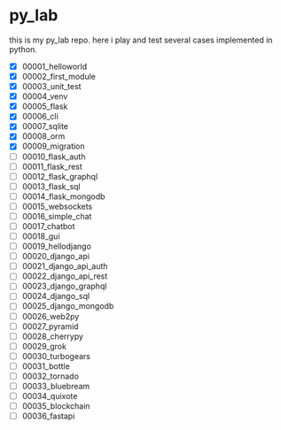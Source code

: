 # py_lab

this is my py_lab repo.
here i play and test several cases implemented in python.

- [x] 00001_helloworld
- [x] 00002_first_module
- [x] 00003_unit_test
- [x] 00004_venv
- [x] 00005_flask
- [x] 00006_cli
- [x] 00007_sqlite
- [x] 00008_orm
- [x] 00009_migration
- [ ] 00010_flask_auth
- [ ] 00011_flask_rest
- [ ] 00012_flask_graphql
- [ ] 00013_flask_sql
- [ ] 00014_flask_mongodb
- [ ] 00015_websockets
- [ ] 00016_simple_chat
- [ ] 00017_chatbot
- [ ] 00018_gui
- [ ] 00019_hellodjango
- [ ] 00020_django_api
- [ ] 00021_django_api_auth
- [ ] 00022_django_api_rest
- [ ] 00023_django_graphql
- [ ] 00024_django_sql
- [ ] 00025_django_mongodb
- [ ] 00026_web2py
- [ ] 00027_pyramid
- [ ] 00028_cherrypy
- [ ] 00029_grok
- [ ] 00030_turbogears
- [ ] 00031_bottle
- [ ] 00032_tornado
- [ ] 00033_bluebream
- [ ] 00034_quixote
- [ ] 00035_blockchain
- [ ] 00036_fastapi
